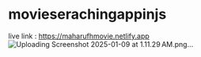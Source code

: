 # movieserachingappinjs
live link : https://maharufhmovie.netlify.app
![Uploading Screenshot 2025-01-09 at 1.11.29 AM.png…]()
